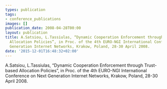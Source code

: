 ```yaml
---
types: publication
tags:
- conference_publications
images: []
publication_date: 2008-04-28T00:00
layout: publication
title: A.Satsiou, L.Tassiulas, “Dynamic Cooperation Enforcement through Trust-based
  Allocation Policies”, in Proc. of the 4th EURO-NGI International Conference on Next
  Generation Internet Networks, Krakow, Poland, 28-30 April 2008.
date: '2015-12-01T16:48:32+02:00'
---
```

<p>A.Satsiou, L.Tassiulas, “Dynamic Cooperation Enforcement through Trust-based Allocation Policies”, in Proc. of the 4th EURO-NGI International Conference on Next Generation Internet Networks, Krakow, Poland, 28-30 April 2008.</p>
